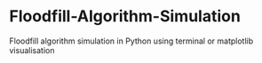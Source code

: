 # Floodfill-Algorithm-Simulation
Floodfill algorithm simulation in Python using terminal or matplotlib visualisation
